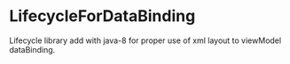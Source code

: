 # LifecycleForDataBinding
Lifecycle library add with java-8 for proper use of xml layout to viewModel dataBinding.
